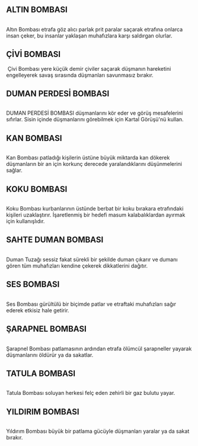 

## ALTIN BOMBASI
<img src="http://i.imgur.com/58q5nbU.png" alt="" />

Altın Bombası etrafa göz alıcı parlak prit paralar saçarak etrafına onlarca insan çeker, bu insanlar yaklaşan muhafızlara karşı saldırgan olurlar.

## ÇİVİ BOMBASI
<img src="http://i.imgur.com/uyXe7dQ.png" alt="" />
Çivi Bombası yere küçük demir çiviler saçarak düşmanın hareketini engelleyerek savaş sırasında düşmanları savunmasız bırakır.

## DUMAN PERDESİ BOMBASI
<img src="http://i.imgur.com/T8YFa6r.png" alt="" />

DUMAN PERDESİ BOMBASI düşmanlarını kör eder ve görüş mesafelerini sıfırlar. Sisin içinde düşmanlarını görebilmek için Kartal Görüşü'nü kullan.

## KAN BOMBASI
<img src="http://i.imgur.com/An8aIrn.png" alt="" />

Kan Bombası patladığı kişilerin üstüne büyük miktarda kan dökerek düşmanların bir an için korkunç derecede yaralandıklarını düşünmelerini sağlar.

## KOKU BOMBASI
<img src="http://i.imgur.com/MZ9iHJs.png" alt="" />

Koku Bombası kurbanlarının üstünde berbat bir koku bırakara etrafındaki kişileri uzaklaştırır. İşaretlenmiş bir hedefi masum kalabalıklardan ayırmak için kullanışlıdır.

## SAHTE DUMAN BOMBASI
<img src="http://i.imgur.com/rPDn27G.png" alt="" />

Duman Tuzağı sessiz fakat sürekli bir şekilde duman çıkarır ve dumanı gören tüm muhafızları kendine çekerek dikkatlerini dağıtır.

## SES BOMBASI
<img src="http://i.imgur.com/Qavh4tV.png" alt="" />

Ses Bombası gürültülü bir biçimde patlar ve etraftaki muhafızları sağır ederek etkisiz hale getirir.

## ŞARAPNEL BOMBASI
<img src="http://i.imgur.com/xpr6dFl.png" alt="" />

Şarapnel Bombası patlamasının ardından etrafa ölümcül şarapneller yayarak düşmanlarını öldürür ya da sakatlar.

## TATULA BOMBASI
<img src="http://i.imgur.com/ofbPDHV.png" alt="" />

Tatula Bombası soluyan herkesi felç eden zehirli bir gaz bulutu yayar.

## YILDIRIM BOMBASI
<img src="http://i.imgur.com/BKSpMMG.png" alt="" />

Yıldırım Bombası büyük bir patlama gücüyle düşmanları yaralar ya da sakat bırakır.